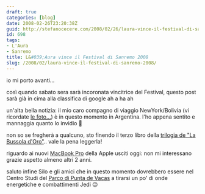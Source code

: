 ```yaml
---
draft: true
categories: [blog]
date: 2008-02-26T23:20:38Z
guid: http://stefanocecere.com/2008/02/26/laura-vince-il-festival-di-sanremo-2008/
id: 698
tags:
- L'Aura
- Sanremo
title: L&#039;Aura vince il Festival di Sanremo 2008
slug: /2008/02/laura-vince-il-festival-di-sanremo-2008/
---
```


io mi porto avanti…
  
così quando sabato sera sarà incoronata vincitrice del Festival, questo post sarà già in cima alla classifica di google ah a ha ah

un'alta bella notizia: il mio caro compagno di viaggio NewYork/Bolivia (vi ricordate [le foto…](http://www.flickr.com/photos/krur/collections/72157603378580607/)) è in questo momento in Argentina. l'ho appena sentito e mannaggia quanto lo invidio 🙂

non so se fregherà a qualcuno, sto finendo il terzo libro della [trilogia de "La Bussola d'Oro"](http://www.questeoscurematerie.it/).. vale la pena leggerla!

riguardo ai nuovi [MacBook Pro](http://www.apple.com/macbookpro/) della Apple usciti oggi: non mi interessano grazie aspetto almeno altri 2 anni.

saluto infine Silo e gli amici che in questo momento dovrebbero essere nel Centro Studi del [Parco di Punta de Vacas](http://www.parquepuntadevacas.org) a tirarsi un po' di onde energetiche e combattimenti Jedi 😉